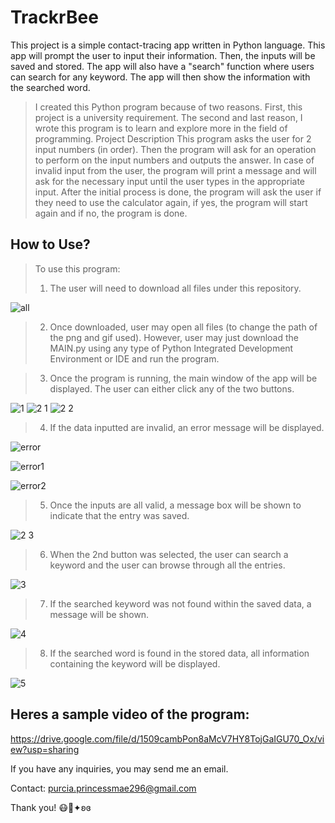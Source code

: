 # TrackrBee
This project is a simple contact-tracing app written in Python language. This app will prompt the user to input their information. Then, the inputs will be saved and stored. The app will also have a "search" function where users can search for any keyword. The app will then show the information with the searched word.

>I created this Python program because of two reasons. First, this project is a university requirement. The second and last reason, I wrote this program is to learn and explore more in the field of programming.
Project Description
This program asks the user for 2 input numbers (in order). Then the program will ask for an operation to perform on the input numbers and outputs the answer. In case of invalid input from the user, the program will print a message and will ask for the necessary input until the user types in the appropriate input. After the initial process is done, the program will ask the user if they need to use the calculator again, if yes, the program will start again and if no, the program is done.

## How to Use?

>To use this program:
>1. The user will need to download all files under this repository.

![all](https://github.com/Ai-Mei/TrackrBee/assets/129598147/97698205-ec2d-4d06-b130-6cf84411cfdb)

>2. Once downloaded, user may open all files (to change the path of the png and gif used). However, user may just download the MAIN.py using any type of Python Integrated Development Environment or IDE and run the program.

>3. Once the program is running, the main window of the app will be displayed. The user can either click any of the two buttons.

![1](https://github.com/Ai-Mei/TrackrBee/assets/129598147/37472f3d-d415-485e-bd4e-c34e8e5f437e)
![2 1](https://github.com/Ai-Mei/TrackrBee/assets/129598147/90e45555-841c-430b-8b24-8df75fa188b1)
![2 2](https://github.com/Ai-Mei/TrackrBee/assets/129598147/9446a796-cf0c-4f6c-ae13-92714cbecee0)

>4. If the data inputted are invalid, an error message will be displayed.

![error](https://github.com/Ai-Mei/TrackrBee/assets/129598147/88a87b0a-db1c-41af-a500-2c73887fc20a)

![error1](https://github.com/Ai-Mei/TrackrBee/assets/129598147/cf842564-f882-4721-8d18-17fdf8c546ee)

![error2](https://github.com/Ai-Mei/TrackrBee/assets/129598147/76678132-5fcd-4ee9-9efb-d7e925ca1503)

>5. Once the inputs are all valid, a message box will be shown to indicate that the entry was saved.

![2 3](https://github.com/Ai-Mei/TrackrBee/assets/129598147/9ea1ee60-fc31-4d16-bdfb-4ab2b7c8adca)


>6. When the 2nd button was selected, the user can search a keyword and the user can browse through all the entries.

![3](https://github.com/Ai-Mei/TrackrBee/assets/129598147/9d386323-ba22-4bf6-9a06-0419837d115f)

>7. If the searched keyword was not found within the saved data, a message will be shown.

![4](https://github.com/Ai-Mei/TrackrBee/assets/129598147/f26ca857-a8f0-4856-9fd6-c34bd53fda9c)

>8. If the searched word is found in the stored data, all information containing the keyword will be displayed.

![5](https://github.com/Ai-Mei/TrackrBee/assets/129598147/96878752-2268-499f-a5a4-61a0804b3830)


## Heres a sample video of the program:
https://drive.google.com/file/d/1509cambPon8aMcV7HY8TojGaIGU70_Ox/view?usp=sharing







If you have any inquiries, you may send me an email.

Contact: purcia.princessmae296@gmail.com


Thank you! 😷🐝✦ʚɞ
